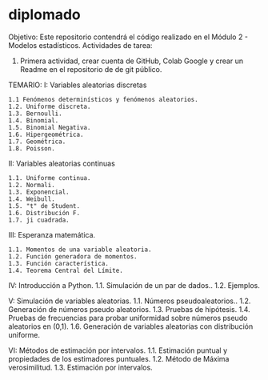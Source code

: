# diplomado

Objetivo: Este repositorio contendrá el código realizado en el Módulo 2 - Modelos estadísticos. 
Actividades de tarea:

1. Primera actividad, crear cuenta de GitHub, Colab Google y crear un Readme en el repositorio de de git público. 

TEMARIO:
I: Variables aleatorias discretas

    1.1 Fenómenos determinísticos y fenómenos aleatorios.
    1.2. Uniforme discreta.
    1.3. Bernoulli.
    1.4. Binomial.
    1.5. Binomial Negativa.
    1.6. Hipergeométrica.
    1.7. Geométrica.
    1.8. Poisson.
II: Variables aleatorias continuas

    1.1. Uniforme continua.
    1.2. Normali.
    1.3. Exponencial.
    1.4. Weibull.
    1.5. "t" de Student.
    1.6. Distribución F.
    1.7. ji cuadrada.
III: Esperanza matemática.

    1.1. Momentos de una variable aleatoria.
    1.2. Función generadora de momentos.
    1.3. Función característica.
    1.4. Teorema Central del Límite.
    
IV: Introducción a Python.
    1.1. Simulación de un par de dados..
    1.2. Ejemplos.
    
V: Simulación de variables aleatorias.
    1.1. Números pseudoaleatorios..
    1.2. Generación de números pseudo aleatorios.
    1.3. Pruebas de hipótesis.
    1.4. Pruebas de frecuencias para probar uniformidad sobre números pseudo aleatorios en (0,1).
    1.6. Generación de variables aleatorias con distribución uniforme.

VI: Métodos de estimación por intervalos.
   1.1. Estimación puntual y propiedades de los estimadores puntuales.
   1.2. Método de Máxima verosimilitud.
   1.3. Estimación por intervalos.
